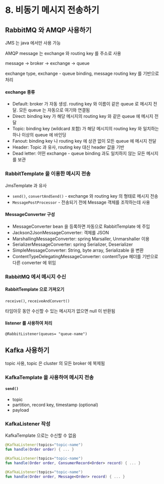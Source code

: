# 8. 비동기 메시지 전송하기

## RabbitMQ 와 AMQP 사용하기
JMS 는 java 에서만 사용 가능

AMQP message 는 exchange 와 routing key 를 주소로 사용

message -> broker -> exchange -> queue

exchange type, exchange - queue binding, message routing key 를 기반으로 처리

#### exchange 종류
- Default: broker 가 자동 생성. routing key 와 이름이 같은 queue 로 메시지 전달. 모든 queue 는 자동으로 여기와 연결됨
- Direct: binding key 가 해당 메시지의 routing key 와 같은 queue 에 메시지 전달
- Topic: binding key (wildcard 포함) 가 해당 메시지의 routing key 와 일치하는 하나 이상의 queue 에 바인딩
- Fanout: binding key 나 routing key 에 상관 없이 모든 queue 에 메시지 전달
- Header: Topic 과 유사, routing key 대신 header 값을 기반
- Dead letter: 어떤 exchange - queue binding 과도 일치하지 않는 모든 메시지를 보관

### RabbitTemplate 을 이용한 메시지 전송
JmsTemplate 과 유사

- `send()`, `convertAndSend()` - exchange 와 routing key 의 형태로 메시지 전송
- `MessagePostProcessor` - 전송되기 전에 Message 객체를 조작하는데 사용

#### MessageConverter 구성
- MessageConverter bean 을 등록하면 자동으로 RabbitTemplate 에 주입
- Jackson2JsonMessageConverter: 객체를 JSON
- MarshallingMessageConverter: spring Marsaller, Unmarshaller 이용
- SerializerMessageConverter: spring Serializer, Deserializer
- SimpleMessageConverter: String, byte array, Serializable 을 변환
- ContentTypeDelegatingMessageConverter: contentType 헤더를 기반으로 다른 converter 에 위임

### RabbitMQ 에서 메시지 수신
#### RabbitTemplate 으로 가져오기
`receive()`, `receiveAndConvert()`

타임아웃 동안 수신할 수 있는 메시지가 없으면 null 이 반환됨

#### listener 를 사용하여 처리
`@RabbitListener(queues= "queue-name")`

## Kafka 사용하기
topic 사용, topic 은 cluster 의 모든 broker 에 복제됨

### KafkaTemplate 을 사용하여 메시지 전송
#### `send()`
- topic
- partition, record key, timestamp (optional)
- payload

### KafkaListener 작성
KafkaTemplate 으로는 수신할 수 없음

```kotlin
@KafkaListener(topics="topic-name")
fun handle(Order order) { ... }

@KafkaListener(topics="topic-name")
fun handle(Order order, ConsumerRecord<Order> record) { ... }

@KafkaListener(topics="topic-name")
fun handle(Order order, Message<Order> record) { ... }
```
